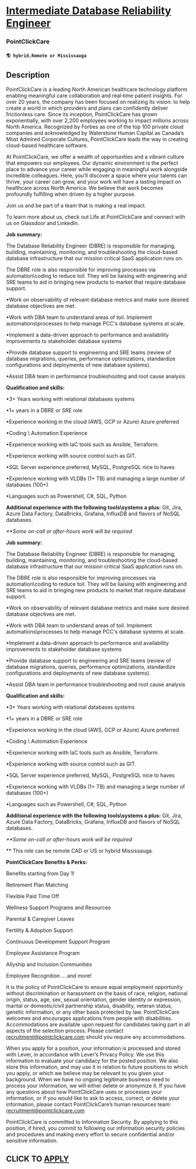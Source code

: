 # [Intermediate Database Reliability Engineer](https://www.remotewlb.com/apply/intermediate-database-reliability-engineer)  
### PointClickCare  
#### `🌎 hybrid,Remote or Mississauga`  

## Description

PointClickCare is a leading North American healthcare technology platform enabling meaningful care collaboration and real‐time patient insights. For over 20 years, the company has been focused on realizing its vision: to help create a world in which providers and plans can confidently deliver frictionless care. Since its inception, PointClickCare has grown exponentially, with over 2,200 employees working to impact millions across North America. Recognized by Forbes as one of the top 100 private cloud companies and acknowledged by Waterstone Human Capital as Canada’s Most Admired Corporate Cultures, PointClickCare leads the way in creating cloud-based healthcare software.

At PointClickCare, we offer a wealth of opportunities and a vibrant culture that empowers our employees. Our dynamic environment is the perfect place to advance your career while engaging in meaningful work alongside incredible colleagues. Here, you’ll discover a space where your talents can thrive, your career can grow, and your work will have a lasting impact on healthcare across North America. We believe that work becomes profoundly fulfilling when driven by a higher purpose.

Join us and be part of a team that is making a real impact.

To learn more about us, check out Life at PointClickCare and connect with us on Glassdoor and LinkedIn.

  

 **Job summary:**

  

The Database Reliability Engineer (DBRE) is responsible for managing, building, maintaining, monitoring, and troubleshooting the cloud-based database infrastructure that our mission critical SaaS application runs on.

  

The DBRE role is also responsible for improving processes via automation\coding to reduce toil. They will be liaising with engineering and SRE teams to aid in bringing new products to market that require database support.

  

•Work on observability of relevant database metrics and make sure desired database objectives are met.

•Work with DBA team to understand areas of toil. Implement automations\processes to help manage PCC's database systems at scale.

•Implement a data-driven approach to performance and availability improvements to stakeholder database systems

•Provide database support to engineering and SRE teams (review of database migrations, queries, performance optimizations, standardize configurations and deployments of new database systems).

•Assist DBA team in performance troubleshooting and root cause analysis

  

 **Qualification and skills:**

•3+ Years working with relational databases systems

•1+ years in a DBRE or SRE role

•Experience working in the cloud (AWS, GCP or Azure) Azure preferred

•Coding \ Automation Experience

•Experience working with IaC tools such as Ansible, Terraform.

•Experience working with source control such as GIT.

•SQL Server experience preferred, MySQL, PostgreSQL nice to haves

•Experience working with VLDBs (1+ TB) and managing a large number of databases (100+)

•Languages such as Powershell, C#, SQL, Python

  

 **Additional experience with the following tools\systems a plus:** Git, Jira, Azure Data Factory, DataBricks, Grafana, InfluxDB and flavors of NoSQL databases.

  

 _**Some on-call or after-hours work will be required_

  

 **Job summary:**

  

The Database Reliability Engineer (DBRE) is responsible for managing, building, maintaining, monitoring, and troubleshooting the cloud-based database infrastructure that our mission critical SaaS application runs on.

  

The DBRE role is also responsible for improving processes via automation\coding to reduce toil. They will be liaising with engineering and SRE teams to aid in bringing new products to market that require database support.

  

•Work on observability of relevant database metrics and make sure desired database objectives are met.

•Work with DBA team to understand areas of toil. Implement automations\processes to help manage PCC's database systems at scale.

•Implement a data-driven approach to performance and availability improvements to stakeholder database systems

•Provide database support to engineering and SRE teams (review of database migrations, queries, performance optimizations, standardize configurations and deployments of new database systems).

•Assist DBA team in performance troubleshooting and root cause analysis

  

 **Qualification and skills:**

•3+ Years working with relational databases systems

•1+ years in a DBRE or SRE role

•Experience working in the cloud (AWS, GCP or Azure) Azure preferred

•Coding \ Automation Experience

•Experience working with IaC tools such as Ansible, Terraform.

•Experience working with source control such as GIT.

•SQL Server experience preferred, MySQL, PostgreSQL nice to haves

•Experience working with VLDBs (1+ TB) and managing a large number of databases (100+)

•Languages such as Powershell, C#, SQL, Python

  

 **Additional experience with the following tools\systems a plus:** Git, Jira, Azure Data Factory, DataBricks, Grafana, InfluxDB and flavors of NoSQL databases.

  

 _**Some on-call or after-hours work will be required_

  

** This role can be remote CAD or US or hybrid Mississauga.

  

 **PointClickCare Benefits & Perks:**

Benefits starting from Day 1!

Retirement Plan Matching

Flexible Paid Time Off

Wellness Support Programs and Resources

Parental & Caregiver Leaves

Fertility & Adoption Support

Continuous Development Support Program

Employee Assistance Program

Allyship and Inclusion Communities

Employee Recognition … and more!

  

It is the policy of PointClickCare to ensure equal employment opportunity without discrimination or harassment on the basis of race, religion, national origin, status, age, sex, sexual orientation, gender identity or expression, marital or domestic/civil partnership status, disability, veteran status, genetic information, or any other basis protected by law. PointClickCare welcomes and encourages applications from people with disabilities. Accommodations are available upon request for candidates taking part in all aspects of the selection process. Please contact recruitment@pointclickcare.com should you require any accommodations.

  

When you apply for a position, your information is processed and stored with Lever, in accordance with Lever’s Privacy Policy. We use this information to evaluate your candidacy for the posted position. We also store this information, and may use it in relation to future positions to which you apply, or which we believe may be relevant to you given your background. When we have no ongoing legitimate business need to process your information, we will either delete or anonymize it. If you have any questions about how PointClickCare uses or processes your information, or if you would like to ask to access, correct, or delete your information, please contact PointClickCare’s human resources team: recruitment@pointclickcare.com

  

PointClickCare is committed to Information Security. By applying to this position, if hired, you commit to following our information security policies and procedures and making every effort to secure confidential and/or sensitive information.

  
## CLICK TO [APPLY](https://www.remotewlb.com/apply/intermediate-database-reliability-engineer)

